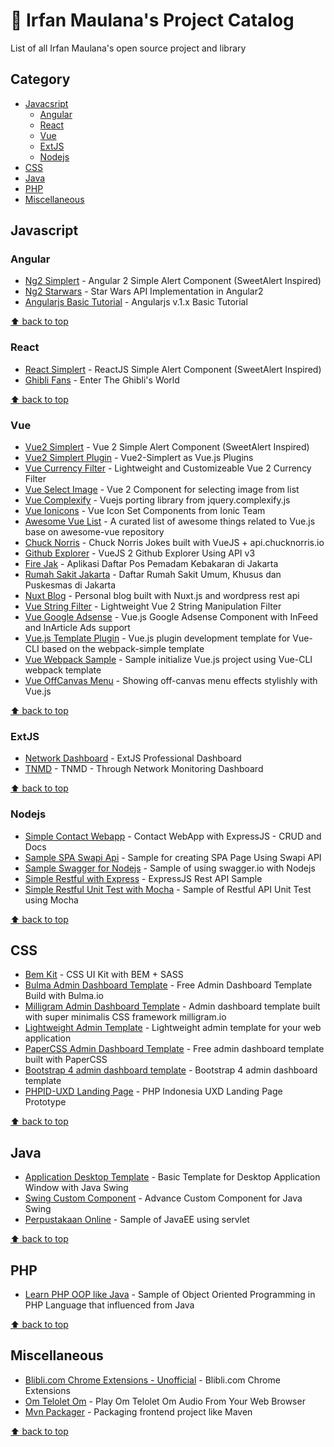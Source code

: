 # :gift: Irfan Maulana's Project Catalog

List of all Irfan Maulana's open source project and library


## Category

- [Javacsript](#javascript)
    - [Angular](#angular)
    - [React](#react)
    - [Vue](#vue)
    - [ExtJS](#extjs)
    - [Nodejs](#nodejs)
- [CSS](#css)
- [Java](#java)
- [PHP](#php)
- [Miscellaneous](#miscellaneous)


## Javascript

### Angular

- [Ng2 Simplert](https://github.com/mazipan/ng2-simplert) - Angular 2 Simple Alert Component (SweetAlert Inspired)
- [Ng2 Starwars](https://github.com/mazipan/ng2-starwars) - Star Wars API Implementation in Angular2
- [Angularjs Basic Tutorial](https://github.com/mazipan/angularjs-basic-tutorial) - Angularjs v.1.x Basic Tutorial

[:arrow_up: back to top](#category)

### React

- [React Simplert](https://github.com/mazipan/react-simplert) - ReactJS Simple Alert Component (SweetAlert Inspired)
- [Ghibli Fans](https://github.com/mazipan/ghibli-fans) - Enter The Ghibli's World

[:arrow_up: back to top](#category)

### Vue

- [Vue2 Simplert](https://github.com/mazipan/vue2-simplert) - Vue 2 Simple Alert Component (SweetAlert Inspired)
- [Vue2 Simplert Plugin](https://github.com/mazipan/vue2-simplert-plugin) - Vue2-Simplert as Vue.js Plugins
- [Vue Currency Filter](https://github.com/mazipan/vue-currency-filter) - Lightweight and Customizeable Vue 2 Currency Filter
- [Vue Select Image](https://github.com/mazipan/vue-select-image) - Vue 2 Component for selecting image from list
- [Vue Complexify](https://github.com/mazipan/vue-complexify) - Vuejs porting library from jquery.complexify.js
- [Vue Ionicons](https://github.com/mazipan/vue-ionicons) - Vue Icon Set Components from Ionic Team
- [Awesome Vue List](https://github.com/mazipan/awesome-vue-list) - A curated list of awesome things related to Vue.js base on awesome-vue repository
- [Chuck Norris](https://github.com/mazipan/chucknorris) - Chuck Norris Jokes built with VueJS + api.chucknorris.io
- [Github Explorer](https://github.com/mazipan/explore-github) - VueJS 2 Github Explorer Using API v3
- [Fire Jak](https://github.com/mazipan/FireJak) - Aplikasi Daftar Pos Pemadam Kebakaran di Jakarta
- [Rumah Sakit Jakarta](https://github.com/mazipan/RumahSakitJakarta) - Daftar Rumah Sakit Umum, Khusus dan Puskesmas di Jakarta
- [Nuxt Blog](https://github.com/mazipan/nuxt-blog) - Personal blog built with Nuxt.js and wordpress rest api
- [Vue String Filter](https://github.com/mazipan/vue-string-filter) - Lightweight Vue 2 String Manipulation Filter
- [Vue Google Adsense](https://github.com/mazipan/vue-google-adsense) - Vue.js Google Adsense Component with InFeed and InArticle Ads support
- [Vue.js Template Plugin](https://github.com/mazipan/vuejs-template-plugin) - Vue.js plugin development template for Vue-CLI based on the webpack-simple template
- [Vue Webpack Sample](https://github.com/mazipan/vue-webpack-sample) - Sample initialize Vue.js project using Vue-CLI webpack template
- [Vue OffCanvas Menu](https://github.com/mazipan/vue-offcanvas-menu) - Showing off-canvas menu effects stylishly with Vue.js

[:arrow_up: back to top](#category)

### ExtJS

- [Network Dashboard](https://github.com/mazipan/ExtJS-NetworkDashboard) - ExtJS Professional Dashboard
- [TNMD](https://github.com/mazipan/ExtJS-TNMD) - TNMD - Through Network Monitoring Dashboard

[:arrow_up: back to top](#category)

### Nodejs

- [Simple Contact Webapp](https://github.com/mazipan/nodejs-simple-contact-webapp) - Contact WebApp with ExpressJS - CRUD and Docs
- [Sample SPA Swapi Api](https://github.com/mazipan/SampleSPA-SwapiApi) - Sample for creating SPA Page Using Swapi API
- [Sample Swagger for Nodejs](https://github.com/mazipan/sample-swagger-for-nodejs) - Sample of using swagger.io with Nodejs
- [Simple Restful with Express](https://github.com/mazipan/nodejs-simple-restfull-with-express) - ExpressJS Rest API Sample
- [Simple Restful Unit Test with Mocha](https://github.com/mazipan/nodejs-simple-restfull-test-with-mocha) - Sample of Restful API Unit Test using Mocha


[:arrow_up: back to top](#category)

## CSS

- [Bem Kit](https://github.com/mazipan/bem-kit) - CSS UI Kit with BEM + SASS
- [Bulma Admin Dashboard Template](https://github.com/mazipan/bulma-admin-dashboard-template) - Free Admin Dashboard Template Build with Bulma.io
- [Milligram Admin Dashboard Template](https://github.com/mazipan/milligram-admin-dashboard-template) - Admin dashboard template built with super minimalis CSS framework milligram.io 
- [Lightweight Admin Template](https://github.com/mazipan/lightweight-admin-template) - Lightweight admin template for your web application
- [PaperCSS Admin Dashboard Template](https://github.com/mazipan/papercss-admin-dashboard-template) - Free admin dashboard template built with PaperCSS
- [Bootstrap 4 admin dashboard template](https://github.com/mazipan/bootstrap4-admin-dashboard-template) - Bootstrap 4 admin dashboard template
- [PHPID-UXD Landing Page](https://github.com/mazipan/phpid-uxd-landingpage-prototype) - PHP Indonesia UXD Landing Page Prototype


[:arrow_up: back to top](#category)

## Java

- [Application Desktop Template](https://github.com/mazipan/JavaSwing-SimpleApplicationDesktopTemplate) - Basic Template for Desktop Application Window with Java Swing
- [Swing Custom Component](https://github.com/mazipan/Java-SwingCustomComponent) - Advance Custom Component for Java Swing
- [Perpustakaan Online](https://github.com/mazipan/Java-PerpustakaanOnline) - Sample of JavaEE using servlet


[:arrow_up: back to top](#category)

## PHP

- [Learn PHP OOP like Java](https://github.com/mazipan/learn-php-oop-like-java) - Sample of Object Oriented Programming in PHP Language that influenced from Java


[:arrow_up: back to top](#category)

## Miscellaneous

- [Blibli.com Chrome Extensions - Unofficial](https://github.com/mazipan/bliblidotcom-chrome-extensions-unofficial) - Blibli.com Chrome Extensions
- [Om Telolet Om](https://github.com/mazipan/om-telolet-om) - Play Om Telolet Om Audio From Your Web Browser
- [Mvn Packager](https://github.com/mazipan/mvn-packager) - Packaging frontend project like Maven


[:arrow_up: back to top](#category)
